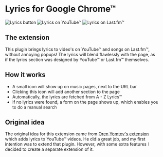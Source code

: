 ﻿Lyrics for Google Chrome™
=========================

![Lyrics button](http://haampie.github.com/Lyrics-for-Chrome/images/logo-lyrics-for-chrome-banner-1-220.jpg)
![Lyrics on YouTube™](http://haampie.github.com/Lyrics-for-Chrome/images/logo-lyrics-for-chrome-banner-2-220.jpg)
![Lyrics on Last.fm™](http://haampie.github.com/Lyrics-for-Chrome/images/logo-lyrics-for-chrome-banner-3-220.jpg)

The extension
-------------
This plugin brings lyrics to video's on YouTube™ and songs on Last.fm™, without annoying popups! The lyrics will blend flawlessly with the page, as if the lyrics section was designed by YouTube™ or Last.fm™ themselves.

How it works
------------

- A small icon will show up on music pages, next to the URL bar
- Clicking this icon will add another section to the page
- Automatically, the lyrics are fetched from A - Z Lyrics™
- If no lyrics were found, a form on the page shows up, which enables you to do a manual search


Original idea
-------------

The original idea for this extension came from [Oren Yomtov's extension](https://chrome.google.com/webstore/detail/kggldhblikkmmnbkeococbeoaacgelkf "Google Webstore - Original plugin") which adds lyrics to YouTube™ videos. He did a great job, and my first intention was to extend that plugin. However, with some extra features I decided to create a separate extension of it.
